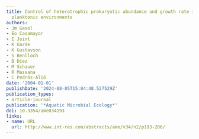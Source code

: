 ```yaml
---
title: Control of heterotrophic prokaryotic abundance and growth rate in hypersaline
  planktonic environments
authors:
- Jm Gasol
- Eo Casamayor
- I Joint
- K Garde
- K Gustavson
- S Benlloch
- B Díez
- M Schauer
- R Massana
- C Pedrós-Alió
date: '2004-01-01'
publishDate: '2024-08-05T15:04:48.527529Z'
publication_types:
- article-journal
publication: '*Aquatic Microbial Ecology*'
doi: 10.3354/ame034193
links:
- name: URL
  url: http://www.int-res.com/abstracts/ame/v34/n2/p193-206/
---
```

